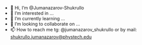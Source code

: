 - 👋 Hi, I’m @Jumanazarov-Shukrullo
- 👀 I’m interested in ...
- 🌱 I’m currently learning ...
- 💞️ I’m looking to collaborate on ...
- 📫 How to reach me tg: @jumanazarov_shukrullo or by mail: shukrullo.jumanazarov@phystech.edu

<!---
Jumanazarov-Shukrullo/Jumanazarov-Shukrullo is a ✨ special ✨ repository because its `README.md` (this file) appears on your GitHub profile.
You can click the Preview link to take a look at your changes.
--->
